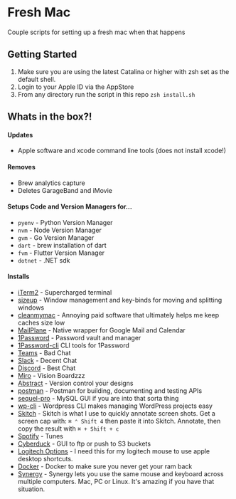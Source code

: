 # Fresh Mac
Couple scripts for setting up a fresh mac when that happens

## Getting Started
1. Make sure you are using the latest Catalina or higher with zsh set as the default shell.
2. Login to your Apple ID via the AppStore
3. From any directory run the script in this repo `zsh install.sh`


## Whats in the box?!

#### Updates
- Apple software and xcode command line tools (does not install xcode!)


#### Removes
- Brew analytics capture
- Deletes GarageBand and iMovie

#### Setups Code and Version Managers for...
- `pyenv` - Python Version Manager
- `nvm` - Node Version Manager
- `gvm` - Go Version Manager
- `dart` - brew installation of dart
- `fvm` - Flutter Version Manager
- `dotnet` - .NET sdk

#### Installs
- [iTerm2](https://www.iterm2.com/) - 
Supercharged terminal
- [sizeup](https://www.irradiatedsoftware.com/sizeup/) - 
Window management and key-binds for moving and splitting windows
- [cleanmymac](https://macpaw.com/cleanmymac) - 
Annoying paid software that ultimately helps me keep caches size low
- [MailPlane](https://mailplaneapp.com/) - 
Native wrapper for Google Mail and Calendar
- [1Password](https://1password.com/) - 
Password vault and manager
- [1Password-cli](https://1password.com/downloads/command-line/)
CLI tools for 1Password
- [Teams](https://teams.microsoft.com/downloads) - 
Bad Chat
- [Slack](https://slack.com) - 
Decent Chat
- [Discord](https://discord.com/) - 
Best Chat
- [Miro](https://miro.com/) - 
Vision Boardzzz
- [Abstract](https://www.abstract.com/) - 
Version control your designs
- [postman](https://www.postman.com/) - 
Postman for building, documenting and testing APIs 
- [sequel-pro](https://www.sequelpro.com/) - 
MySQL GUI if you are into that sorta thing
- [wp-cli](https://wp-cli.org/) - 
Wordpress CLI makes managing WordPress projects easy
- [Skitch](https://evernote.com/products/skitch) - 
Skitch is what I use to quickly annotate screen shots. Get a screen cap with: `⌘ ⌃ Shift 4` then paste it 
into Skitch. Annotate, then copy the result with `⌘ + Shift + c`
- [Spotify](https://www.spotify.com/) -
Tunes
- [Cyberduck](https://cyberduck.io/) -
GUI to ftp or push to S3 buckets
- [Logitech Options](https://www.logitech.com/en-us/product/options) -
I need this for my logitech mouse to use apple desktop shortcuts. 
- [Docker](https://www.docker.com/) -
Docker to make sure you never get your ram back
- [Synergy](https://symless.com/synergy) -
Synergy lets you use the same mouse and keyboard across multiple computers. Mac, PC or Linux.  It's amazing if you 
have that situation.
